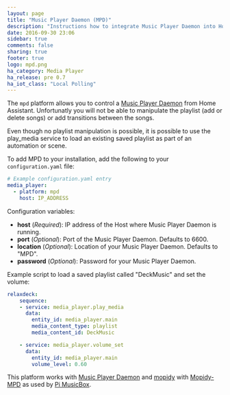 ```yaml
---
layout: page
title: "Music Player Daemon (MPD)"
description: "Instructions how to integrate Music Player Daemon into Home Assistant."
date: 2016-09-30 23:06
sidebar: true
comments: false
sharing: true
footer: true
logo: mpd.png
ha_category: Media Player
ha_release: pre 0.7
ha_iot_class: "Local Polling"
---
```



The `mpd` platform allows you to control a [Music Player Daemon](http://www.musicpd.org/) from Home Assistant. Unfortunatly you will not be able to manipulate the playlist (add or delete songs) or add transitions between the songs. 

Even though no playlist manipulation is possible, it is possible to use the play_media service to load an existing saved playlist as part of an automation or scene.

To add MPD to your installation, add the following to your `configuration.yaml` file:

```yaml
# Example configuration.yaml entry
media_player:
  - platform: mpd
    host: IP_ADDRESS
```

Configuration variables:

- **host** (*Required*): IP address of the Host where Music Player Daemon is running.
- **port** (*Optional*): Port of the Music Player Daemon. Defaults to 6600.
- **location** (*Optional*): Location of your Music Player Daemon. Defaults to "MPD".
- **password** (*Optional*): Password for your Music Player Daemon.

Example script to load a saved playlist called "DeckMusic" and set the volume:

```yaml
relaxdeck:
    sequence:
    - service: media_player.play_media
      data:
        entity_id: media_player.main
        media_content_type: playlist
        media_content_id: DeckMusic

    - service: media_player.volume_set
      data:
        entity_id: media_player.main
        volume_level: 0.60
```

This platform works with [Music Player Daemon](http://www.musicpd.org/) and [mopidy](https://www.mopidy.com/) with [Mopidy-MPD](https://docs.mopidy.com/en/latest/ext/mpd/) as used by [Pi MusicBox](http://www.pimusicbox.com/).

